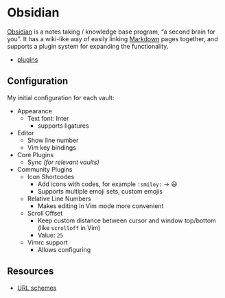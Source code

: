 # Obsidian

[Obsidian](https://obsidian.md) is a notes taking / knowledge base program, “a second brain for you”. It has a wiki-like way of easily linking [Markdown](https://obsidian-rs.github.io/docs/doc1/ "Obsidian Style Guide") pages together, and supports a plugin system for expanding the functionality.

- [plugins](./obsidian-plugins)

## Configuration

My initial configuration for each vault:

- Appearance
	- Text font: Inter
		- supports ligatures
- Editor
	- Show line number
	- Vim key bindings
- Core Plugins
	- Sync _(for relevant vaults)_
- Community Plugins
	- Icon Shortcodes
		- Add icons with codes, for example `:​smiley:` -> 😃
		- Supports multiple emoji sets, custom emojis
	- Relative Line Numbers
		- Makes editing in Vim mode more convenient
	- Scroll Offset
		- Keep custom distance between cursor and window top/bottom (like `scrolloff` in Vim)
		- Value: `25`
	- Vimrc support
		- Allows configuring 

## Resources

- [URL schemes](https://thesweetsetup.com/getting-started-with-obsidian-url-schemes/)